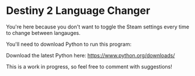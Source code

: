 # Destiny 2 Language Changer

You're here because you don't want to toggle the Steam settings every time to change between langauges.

You'll need to download Python to run this program:

Download the latest Python here:
https://www.python.org/downloads/














This is a work in progress, so feel free to comment with suggestions!
